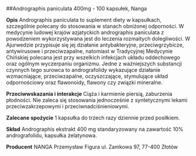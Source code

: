 ##Andrographis paniculata 400mg - 100 kapsułek, Nanga

**Opis** Andrographis paniculata to suplement diety w kapsułkach, szczególnie polecany do stosowania w stanach obniżonej odporności. W medycynie ludowej krajów azjatyckich andrographis paniculata z powodzeniem wykorzystywana jest do leczenia rozmaitych dolegliwości. W Ajurwedzie przypisuje się jej działanie antybakteryjne, przeciwgrzybicze, antywirusowe i przeciwzapalne, natomiast w Tradycyjnej Medycynie Chińskiej polecana jest przy wszelkich infekcjach układu oddechowego oraz ogólnym wyczerpaniu organizmu. Jedne z ważniejszych substancji czynnych tego surowca to andrografolidy wykazujące działanie wzmacniające, przeciwzapalne, oczyszczające, stymulujące układ odpornościowy oraz flawonoidy, flawony czy związki mineralne.

**Przeciwwskazania i interakcje** Ciąża i karmienie piersią, zaburzenia płodności. Nie zaleca się stosowania jednocześnie z syntetycznymi lekami przeciwzakrzepowymi i przeciwnadciśnieniowymi.

**Zalecane spożycie** 1 kapsułka do trzech razy dziennie przed posiłkiem.

**Skład** Andrographis ekstrakt 400 mg standaryzowany na zawartość 10% andrografolidu, kapsułka żelatynowa.

**Producent** NANGA Przemysław Figura
ul. Zamkowa 97, 77-400 Złotów
